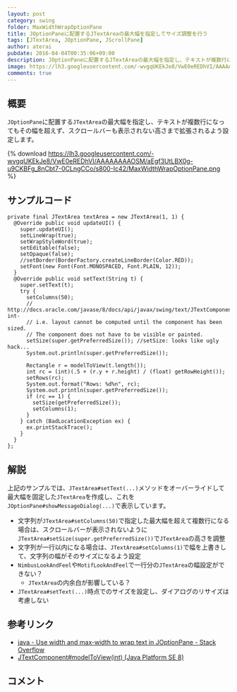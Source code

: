 ```yaml
---
layout: post
category: swing
folder: MaxWidthWrapOptionPane
title: JOptionPaneに配置するJTextAreaの最大幅を指定してサイズ調整を行う
tags: [JTextArea, JOptionPane, JScrollPane]
author: aterai
pubdate: 2016-04-04T00:35:06+09:00
description: JOptionPaneに配置するJTextAreaの最大幅を指定し、テキストが複数行になってもその幅を超えず、スクロールバーも表示されない高さまで拡張されるよう設定します。
image: https://lh3.googleusercontent.com/-wvgqUKEkJe8/VwE0eREDhVI/AAAAAAAAOSM/aEgf3UtLBX0g-u9CKBFg_8nCbt7-0CLngCCo/s800-Ic42/MaxWidthWrapOptionPane.png
comments: true
---
```

## 概要
`JOptionPane`に配置する`JTextArea`の最大幅を指定し、テキストが複数行になってもその幅を超えず、スクロールバーも表示されない高さまで拡張されるよう設定します。

{% download https://lh3.googleusercontent.com/-wvgqUKEkJe8/VwE0eREDhVI/AAAAAAAAOSM/aEgf3UtLBX0g-u9CKBFg_8nCbt7-0CLngCCo/s800-Ic42/MaxWidthWrapOptionPane.png %}

## サンプルコード
<pre class="prettyprint"><code>private final JTextArea textArea = new JTextArea(1, 1) {
  @Override public void updateUI() {
    super.updateUI();
    setLineWrap(true);
    setWrapStyleWord(true);
    setEditable(false);
    setOpaque(false);
    //setBorder(BorderFactory.createLineBorder(Color.RED));
    setFont(new Font(Font.MONOSPACED, Font.PLAIN, 12));
  }
  @Override public void setText(String t) {
    super.setText(t);
    try {
      setColumns(50);
      // http://docs.oracle.com/javase/8/docs/api/javax/swing/text/JTextComponent.html#modelToView-int-
      // i.e. layout cannot be computed until the component has been sized.
      // The component does not have to be visible or painted.
      setSize(super.getPreferredSize()); //setSize: looks like ugly hack...
      System.out.println(super.getPreferredSize());

      Rectangle r = modelToView(t.length());
      int rc = (int)(.5 + (r.y + r.height) / (float) getRowHeight());
      setRows(rc);
      System.out.format("Rows: %d%n", rc);
      System.out.println(super.getPreferredSize());
      if (rc == 1) {
        setSize(getPreferredSize());
        setColumns(1);
      }
    } catch (BadLocationException ex) {
      ex.printStackTrace();
    }
  }
};
</code></pre>

## 解説
上記のサンプルでは、`JTextArea#setText(...)`メソッドをオーバーライドして最大幅を固定した`JTextArea`を作成し、これを`JOptionPane#showMessageDialog(...)`で表示しています。

- 文字列が`JTextArea#setColumns(50)`で指定した最大幅を超えて複数行になる場合は、スクロールバーが表示されないように`JTextArea#setSize(super.getPreferredSize())`で`JTextArea`の高さを調整
- 文字列が一行以内になる場合は、`JTextArea#setColumns(1)`で幅を上書きして、文字列の幅がそのサイズになるよう設定
- `NimbusLookAndFeel`や`MotifLookAndFeel`で一行分の`JTextArea`の幅設定ができない？
    - `JTextArea`の内余白が影響している？
- `JTextArea#setText(...)`時点でのサイズを設定し、ダイアログのリサイズは考慮しない

<!-- dummy comment line for breaking list -->

## 参考リンク
- [java - Use width and max-width to wrap text in JOptionPane - Stack Overflow](https://stackoverflow.com/questions/35405672/use-width-and-max-width-to-wrap-text-in-joptionpane)
- [JTextComponent#modelToView(int) (Java Platform SE 8)](https://docs.oracle.com/javase/jp/8/docs/api/javax/swing/text/JTextComponent.html#modelToView-int-)

<!-- dummy comment line for breaking list -->

## コメント
